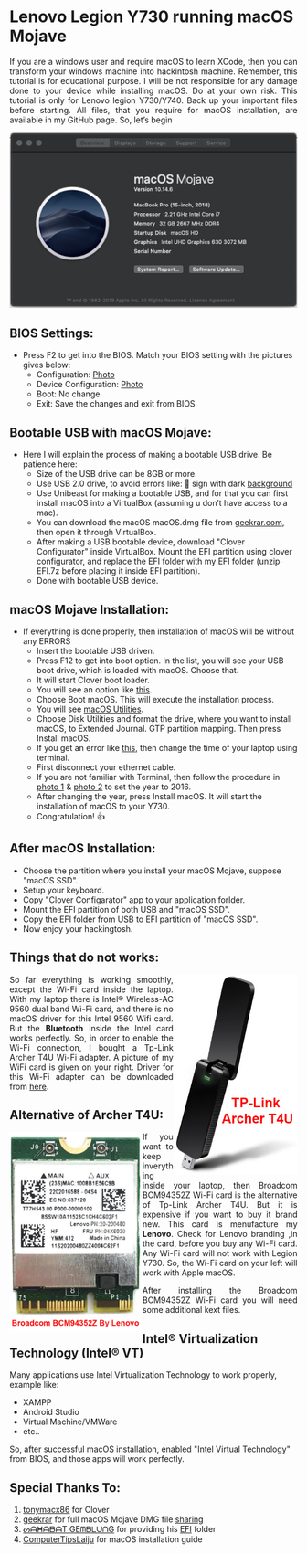 # Lenovo Legion Y730 running macOS Mojave
<p align="justify" >
If you are a windows user and require macOS to learn XCode, then you can transform your windows machine into hackintosh machine. Remember, this tutorial is for educational purpose. I will be not responsible for any damage done to your device while installing macOS. Do at your own risk.
This tutorial is only for Lenovo legion Y730/Y740. Back up your important files before starting. All files, that you require for macOS installation, are available in my GitHub page. So, let’s begin
</p>
<p align="center"><img src="images/macOS.png"></p>


## BIOS Settings:

- Press F2 to get into the BIOS. Match your BIOS setting with the pictures gives below:
  - Configuration: [Photo](https://github.com/md-siam/Hackintosh-Legion-Y730_Y740/blob/master/images/BIOS_1.jpg)
  - Device Configuration: [Photo](https://github.com/md-siam/Hackintosh-Legion-Y730_Y740/blob/master/images/BIOS_2.jpg)
  - Boot: No change
  - Exit: Save the changes and exit from BIOS


## Bootable USB with macOS Mojave:
- Here I will explain the process of making a bootable USB drive. Be patience here:
  - Size of the USB drive can be 8GB or more.
  - Use USB 2.0 drive, to avoid errors like: 🚫  sign with dark [background](https://github.com/md-siam/Hackintosh-Legion-Y730_Y740/blob/master/images/USB_Disconnected.jpg)
  - Use Unibeast for making a bootable USB, and for that you can first install macOS into a VirtualBox (assuming u don’t have access to a mac).
  - You can download the macOS macOS.dmg file from [geekrar.com](https://www.geekrar.com/download-macos-mojave-dmg-file-direct-links/), then open it through VirtualBox.
  - After making a USB bootable device, download "Clover Configurator" inside VirtualBox. Mount the EFI partition using clover configurator, and replace the EFI folder with my EFI folder (unzip EFI.7z before placing it inside EFI partition).
  - Done with bootable USB device.


## macOS Mojave Installation: 
- If everything is done properly, then installation of macOS will be without any ERRORS
  - Insert the bootable USB driven.
  - Press F12 to get into boot option. In the list, you will see your USB boot drive, which is loaded with macOS. Choose that.
  - It will start Clover boot loader.
  - You will see an option like [this](https://github.com/md-siam/Hackintosh-Legion-Y730_Y740/blob/master/images/clover_1.jpg).
  - Choose Boot macOS. This will execute the installation process. 
  - You will see [macOS Utilities](https://github.com/md-siam/Hackintosh-Legion-Y730_Y740/blob/master/images/macOS_1.jpg).
  - Choose Disk Utilities and format the drive, where you want to install macOS, to Extended Journal. GTP partition mapping. Then press Install macOS.
  - If you get an error like [this](https://github.com/md-siam/Hackintosh-Legion-Y730_Y740/blob/master/images/macOS_2.jpg), then change the time of your laptop using terminal.
  - First disconnect your ethernet cable.
  - If you are not familiar with Terminal, then follow the procedure in [photo 1](https://github.com/md-siam/Hackintosh-Legion-Y730_Y740/blob/master/images/macOS_3.jpg) & [photo 2](https://github.com/md-siam/Hackintosh-Legion-Y730_Y740/blob/master/images/macOS_4.jpg) to set the year to 2016.
  - After changing the year, press Install macOS. It will start the installation of macOS to your Y730.
  - Congratulation! 👍


## After macOS Installation: 
  - Choose the partition where you install your macOS Mojave, suppose "macOS SSD".
  - Setup your keyboard.
  - Copy "Clover Configarator" app to your application forlder.
  - Mount the EFI partition of both USB and "macOS SSD".
  - Copy the EFI folder from USB to EFI partition of "macOS SSD".
  - Now enjoy your hackingtosh.

## Things that do not works:
<img align="right" src="images/TP-Link%20Archer%20T4U%20AC1300.jpg" height="350">
<p align="justify" >
So far everything is working smoothly, except the Wi-Fi card inside the laptop. With my laptop there is Intel® Wireless-AC 9560 dual band Wi-Fi card, and there is no macOS driver for this Intel 9560 Wifi card. But the <b>Bluetooth</b> inside the Intel card works perfectly. So, in order to enable the Wi-Fi connection, I bought a Tp-Link Archer T4U Wi-Fi adapter. A picture of my WiFi card is given on your right. Driver for this Wi-Fi adapter can be downloaded from <a href="https://www.tp-link.com/uk/support/download/archer-t4u/#Driver" target="_blank">here</a>.
</p>


## Alternative of Archer T4U:
<img align="left" src="images/BCM94352Z.jpg" height="350">
<p align="justify" >
If you want to keep inverything inside your laptop, then Broadcom BCM94352Z Wi-Fi card is the alternative of Tp-Link Archer T4U. But it is expensive if you want to buy it brand new. This card is menufacture my <b>Lenovo</b>. Check for Lenovo branding ,in the card, before you buy any Wi-Fi card. Any Wi-Fi card will not work with Legion Y730. So, the Wi-Fi card on your left will work with Apple macOS.
</p>
<p align="justify" >
  After installing the Broadcom BCM94352Z Wi-Fi card you will need some additional kext files. 
</p>


## Intel® Virtualization Technology (Intel® VT)
Many applications use Intel Virtualization Technology to work properly, example like:
- XAMPP
- Android Studio
- Virtual Machine/VMWare
- etc..

So, after successful macOS installation, enabled "Intel Virtual Technology" from BIOS, and those apps will work perfectly.

## Special Thanks To:
1. [tonymacx86](https://www.tonymacx86.com) for Clover
2. [geekrar](https://www.geekrar.com) for full macOS Mojave DMG file [sharing](https://www.geekrar.com/download-macos-mojave-dmg-file-direct-links/)
3. [ᔕᗩᕼᗩᗷᗩT GEᗰᗷᒪᑌᑎG](https://twitter.com/Goeprulz) for providing his [EFI](https://www.dropbox.com/s/hfy1jwdja3wbj76/EFI_LEGION_Y740_10.14.6_V3.zip?dl=0) folder
4. [ComputerTipsLaiju](https://www.youtube.com/watch?v=57aA8e9YQSg&t=66s) for macOS installation guide
